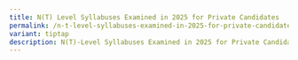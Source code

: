 ```yaml
---
title: N(T) Level Syllabuses Examined in 2025 for Private Candidates
permalink: /n-t-level-syllabuses-examined-in-2025-for-private-candidates/
variant: tiptap
description: N(T)-Level Syllabuses Examined in 2025 for Private Candidates
---
```

